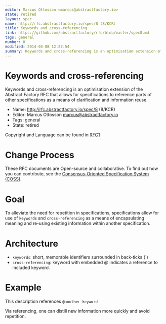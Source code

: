 ```yaml
---
editor: Marcus Ottosson <marcus@abstractfactory.io>
state: retired
layout: spec
name: http://rfc.abstractfactory.io/spec/8 (8/KCR)
title: Keywords and cross-referencing
link: https://github.com/abstractfactory/rfc/blob/master/spec8.md
tags: general
number: 8
modified: 2014-04-08 12:27:54
summary: Keywords and cross-referencing is an optimisation extension of the Abstract Factory RFC that allows for specifications to reference parts of other specifications as a means of clarification and information reuse.
---
```


# Keywords and cross-referencing

Keywords and cross-referencing is an optimisation extension of the Abstract Factory RFC that allows for specifications to reference parts of other specifications as a means of clarification and information reuse.

* Name: http://rfc.abstractfactory.io/spec/8 (8/KCR)
* Editor: Marcus Ottosson <marcus@abstractfactory.io>
* Tags: general
* State: retired

Copyright and Language can be found in [RFC1](http://rfc.abstractfactory.io/spec/1)

# Change Process

These RFC documents are Open-source and collaborative. To find out how you can contribute, see the [Consensus-Oriented Specification System (COSS)](http://www.digistan.org/spec:1/COSS).

# Goal

To alleviate the need for repetition in specifications, specifications allow for use of `keywords` and `cross-referencing` as a means of encapsulating meaning and re-using existing information within another specification.

# Architecture

* `keywords`: short, memorable identifiers surrounded in back-ticks (`)
* `cross-referencing`: keyword with embedded @ indicates a reference to included keyword.

# Example

This description references `@another-keyword`

Via referencing, one can distill new information more quickly and avoid repetition.